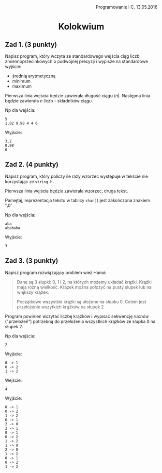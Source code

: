 <p style="text-align: right; width: 100%">Programowanie I C, 13.05.2016</p>

<h1 style="text-align: center">Kolokwium</h1>

## Zad 1. (3 punkty)

Napisz program, który wczyta ze standardowego wejścia ciąg liczb zmiennoprzecinkowych o podwójnej precyzji i wypisze na standardowe wyjście:
 - średnią arytmetyczną
 - minimum
 - maximum

Pierwsza linia wejścia będzie zawierała długość ciągu (*n*). Następna linia będzie zawierała *n* liczb - składników ciągu.

Np dla wejścia:
```
5
1.02 0.98 4 4 6
```
Wyjście:
```
3.2
0.98
6
```  

## Zad 2. (4 punkty)
Napisz program, który policzy ile razy wzorzec występuje w tekście nie korzystając ze `string.h`.

Pierwsza linia wejścia będzie zawierała wzorzec, druga tekst.

Pamiętaj, reprezentacja tekstu w tablicy `char[]` jest zakończona znakiem '\0'

Np dla wejścia:
```
aba
abababa
```

Wyjście:
```
3
```

## Zad 3. (3 punkty)
Napisz program rozwiązujący problem wież Hanoi:

>Dane są 3 słupki: 0, 1 i 2, na których możemy układać krążki.
Krążki mają różną wielkość. Krążek można położyć na pusty słupek lub na większy krążek.
>
>Początkowo wszystkie krążki są ułożone na słupku 0. Celem jest przełożenie wszytkich krążków na słupek 2</quote>

Program powinien wczytać liczbę krążków i wypisać sekwencję *ruchów* ("przełożeń") potrzebną do przełożenia wszystkich krążków ze słupka 0 na słupek 2.

Np dla wejście:
```
2
```
Wyjście:
```
0 -> 1
0 -> 2
1 -> 2
```

Wejście:
```
4
```
Wyjście:
```
0 -> 1
0 -> 2
1 -> 2
0 -> 1
2 -> 0
2 -> 1
0 -> 1
0 -> 2
1 -> 2
1 -> 0
2 -> 0
1 -> 2
0 -> 1
0 -> 2
1 -> 2

```
